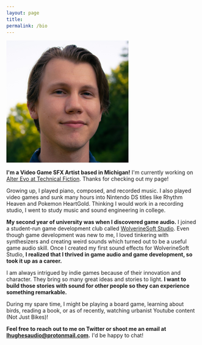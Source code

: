 ```yaml
---
layout: page
title: 
permalink: /bio
---
```


<img src="logan_for_logan-1 square.jpg" width="320" height="320" alt="Photo of Logan" class="center"> 

**I'm a Video Game SFX Artist based in Michigan!** I'm currently working on [Alter Evo at Technical Fiction](https://alterevogame.com/). Thanks for checking out my page!

Growing up, I played piano, composed, and recorded music. I also played video games and sunk many hours into Nintendo DS titles like Rhythm Heaven and Pokemon HeartGold. Thinking I would work in a recording studio, I went to study music and sound engineering in college. 

**My second year of university was when I discovered game audio.** I joined a student-run game development club called [WolverineSoft Studio](https://wolverinesoft-studio.itch.io/). Even though game development was new to me, I loved tinkering with synthesizers and creating weird sounds which turned out to be a useful game audio skill. Once I created my first sound effects for WolverineSoft Studio, **I realized that I thrived in game audio and game development, so took it up as a career.** 

I am always intrigued by indie games because of their innovation and character. They bring so many great ideas and stories to light. **I want to build those stories with sound for other people so they can experience something remarkable.**

During my spare time, I might be playing a board game, learning about birds, reading a book, or as of recently, watching urbanist Youtube content (Not Just Bikes)!

**Feel free to reach out to me on Twitter or shoot me an email at lhughesaudio@protonmail.com.** I'd be happy to chat!